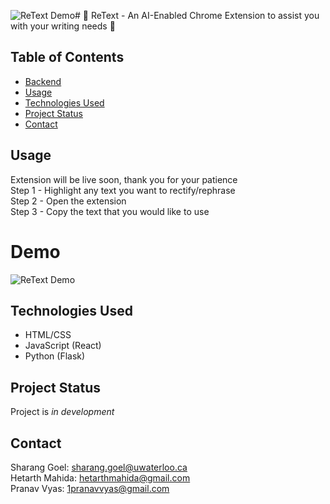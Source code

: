 ![ReText Demo](https://github.com/shaziwnl/pennapps-client/assets/121330440/6b0d6d97-2a41-4813-8e9d-628564c9c05b)# 📜 ReText - An AI-Enabled Chrome Extension to assist you with your writing needs 📜

## Table of Contents
* [Backend](https://github.com/shaziwnl/PennApps-Flask-Backend)
* [Usage](#usage)
* [Technologies Used](#technologies-used)
* [Project Status](#project-status)
* [Contact](#contact)
<!-- * [License](#license) -->


## Usage
Extension will be live soon, thank you for your patience \
Step 1 - Highlight any text you want to rectify/rephrase \
Step 2 - Open the extension \
Step 3 - Copy the text that you would like to use

# Demo
![ReText Demo](https://github.com/shaziwnl/pennapps-client/assets/121330440/49a0043f-df05-485e-b2f2-6dda74e891c1)


## Technologies Used
- HTML/CSS
- JavaScript (React)
- Python (Flask)


## Project Status
Project is *in development*


## Contact
Sharang Goel: sharang.goel@uwaterloo.ca \
Hetarth Mahida: hetarthmahida@gmail.com \
Pranav Vyas: 1pranavvyas@gmail.com





